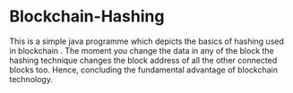 # Blockchain-Hashing

This is a simple java programme which depicts the basics of hashing used in blockchain .
The moment you change the data in any of the block the hashing technique changes the block address of all the other connected blocks too. Hence, concluding the fundamental advantage of blockchain technology.
